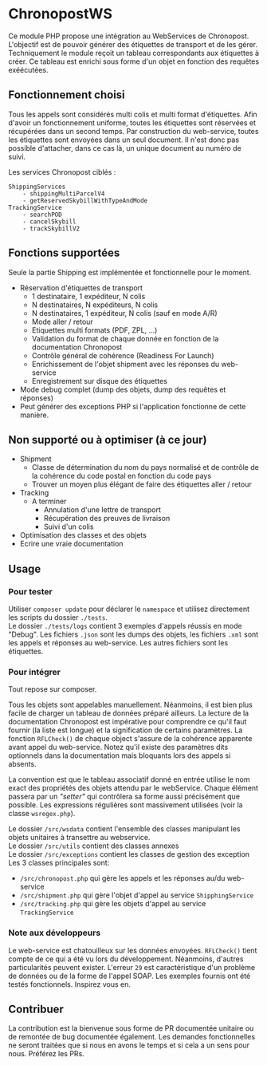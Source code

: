 # ChronopostWS

Ce module PHP propose une intégration au WebServices de Chronopost. L'objectif est de pouvoir générer des étiquettes de transport et de les gérer.  
Techniquement le module reçoit un tableau correspondants aux étiquettes à créer. Ce tableau est enrichi sous forme d'un objet en fonction des requêtes exéécutées.

## Fonctionnement choisi
Tous les appels sont considérés multi colis et multi format d'étiquettes. Afin d'avoir un fonctionnement uniforme, toutes les étiquettes sont réservées et récupérées dans un second temps. Par construction du web-service, toutes les étiquettes sont envoyées dans un seul document. Il n'est donc pas possible d'attacher, dans ce cas là, un unique document au numéro de suivi.

Les services Chronopost ciblés :
````
ShippingServices
    - shippingMultiParcelV4
    - getReservedSkybillWithTypeAndMode
TrackingService
    - searchPOD
    - cancelSkybill
    - trackSkybillV2
````

## Fonctions supportées

Seule la partie Shipping est implémentée et fonctionnelle pour le moment.

- Réservation d'étiquettes de transport
    - 1 destinataire, 1 expéditeur, N colis
    - N destinataires, N expéditeurs, N colis
	- N destinataires, 1 expéditeur, N colis (sauf en mode A/R)
    - Mode aller / retour
    - Etiquettes multi formats (PDF, ZPL, ...)
    - Validation du format de chaque donnée en fonction de la documentation Chronopost
    - Contrôle général de cohérence (Readiness For Launch)
    - Enrichissement de l'objet shipment avec les réponses du web-service
	- Enregistrement sur disque des étiquettes
- Mode debug complet (dump des objets, dump des requêtes et réponses)
- Peut générer des exceptions PHP si l'application fonctionne de cette manière.



## Non supporté ou à optimiser (à ce jour)
- Shipment
    - Classe de détermination du nom du pays normalisé et de contrôle de la cohérence du code postal en fonction du code pays
    - Trouver un moyen plus élégant de faire des étiquettes aller / retour
- Tracking
    - A terminer
        - Annulation d'une lettre de transport
        - Récupération des preuves de livraison
        - Suivi d'un colis
- Optimisation des classes et des objets
- Ecrire une vraie documentation

## Usage

### Pour tester
Utiliser `composer update` pour déclarer le `namespace` et utilisez directement les scripts du dossier `./tests`.  
Le dossier `./tests/logs` contient 3 exemples d'appels réussis en mode "Debug". Les fichiers `.json` sont les dumps des objets, les fichiers `.xml` sont les appels et réponses au web-service. Les autres fichiers sont les étiquettes.

### Pour intégrer
Tout repose sur composer.

Tous les objets sont appelables manuellement. Néanmoins, il est bien plus facile de charger un tableau de données préparé ailleurs. La lecture de la documentation Chronopost est impérative pour comprendre ce qu'il faut fournir (la liste est longue) et la signification de certains paramètres. La fonction `RFLCheck()` de chaque object s'assure de la cohérence apparente avant appel du web-service. Notez qu'il existe des paramètres dits optionnels dans la documentation mais bloquants lors des appels si absents.

La convention est que le tableau associatif donné en entrée utilise le nom exact des propriétés des objets attendu par le webService. Chaque élément passera par un _"setter"_ qui contrôlera sa forme aussi précisément que possible. Les expressions régulières sont massivement utilisées (voir la classe `wsregex.php`).

Le dossier `/src/wsdata` contient l'ensemble des classes manipulant les objets unitaires à transettre au webservice.  
Le dossier `/src/utils` contient des classes annexes  
Le dossier `/src/exceptions` contient les classes de gestion des exception  
Les 3 classes principales sont:
- `/src/chronopost.php` qui gère les appels et les réponses au/du web-service
- `/src/shipment.php` qui gère l'objet d'appel au service `ShipphingService`
- `/src/tracking.php` qui gère les objets d'appel au service `TrackingService`

### Note aux développeurs
Le web-service est chatouilleux sur les données envoyées. `RFLCheck()` tient compte de ce qui a été vu lors du développement. Néanmoins, d'autres particularités peuvent exister. L'erreur `29` est caractéristique d'un problème de données ou de la forme de l'appel SOAP. Les exemples fournis ont été testés fonctionnels. Inspirez vous en.

## Contribuer
La contribution est la bienvenue sous forme de PR documentée unitaire ou de remontée de bug documentée également. Les demandes fonctionnelles ne seront traitées que si nous en avons le temps et si cela a un sens pour nous. Préférez les PRs.